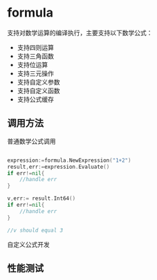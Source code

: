 # formula
支持对数学运算的编译执行，主要支持以下数学公式：
* 支持四则运算
* 支持三角函数
* 支持位运算
* 支持三元操作
* 支持自定义参数
* 支持自定义函数
* 支持公式缓存

## 调用方法

普通数学公式调用
``` go

expression:=formula.NewExpression("1+2")
result,err:=expression.Evaluate()
if err!=nil{
    //handle err
}

v,err:= result.Int64()
if err!=nil{
    //handle err
}

//v should equal 3

```

自定义公式开发
[](examples/custom-function/myAdd.go)

## 性能测试
